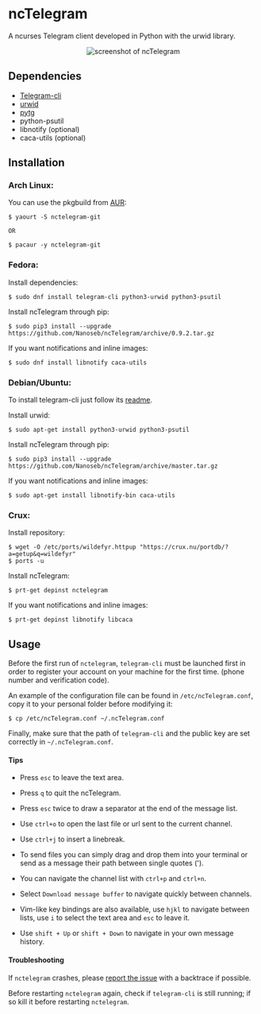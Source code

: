 # ncTelegram

A ncurses Telegram client developed in Python with the urwid library.

<p align="center">
  <img src="http://pix.toile-libre.org/upload/original/1457204711.png" alt="screenshot of ncTelegram"/>
</p>

## Dependencies

* [Telegram-cli](https://github.com/vysheng/tg)
* [urwid](http://urwid.org)
* [pytg](https://github.com/luckydonald/pytg)
* python-psutil
* libnotify (optional)
* caca-utils (optional)

## Installation

### Arch Linux:

You can use the pkgbuild from [AUR](https://aur.archlinux.org/packages/nctelegram-git/):

```
$ yaourt -S nctelegram-git

OR

$ pacaur -y nctelegram-git
```

### Fedora:

Install dependencies:

```
$ sudo dnf install telegram-cli python3-urwid python3-psutil
```

Install ncTelegram through pip:
```
$ sudo pip3 install --upgrade https://github.com/Nanoseb/ncTelegram/archive/0.9.2.tar.gz
```

If you want notifications and inline images:

```
$ sudo dnf install libnotify caca-utils
```

### Debian/Ubuntu:

To install telegram-cli just follow its [readme](https://github.com/vysheng/tg).

Install urwid:

```
$ sudo apt-get install python3-urwid python3-psutil
```

Install ncTelegram through pip:

```
$ sudo pip3 install --upgrade https://github.com/Nanoseb/ncTelegram/archive/master.tar.gz
```

If you want notifications and inline images:

```
$ sudo apt-get install libnotify-bin caca-utils
```

### Crux:

Install repository:

```
$ wget -O /etc/ports/wildefyr.httpup "https://crux.nu/portdb/?a=getup&q=wildefyr"
$ ports -u
```

Install ncTelegram:

```
$ prt-get depinst nctelegram
```

If you want notifications and inline images:

```
$ prt-get depinst libnotify libcaca
```

## Usage

Before the first run of `nctelegram`, `telegram-cli` must be launched first in
order to register your account on your machine for the first time. (phone number
and verification code).

An example of the configuration file can be found in `/etc/ncTelegram.conf`,
copy it to your personal folder before modifying it:

```
$ cp /etc/ncTelegram.conf ~/.ncTelegram.conf
```

Finally, make sure that the path of `telegram-cli` and the public key are set
correctly in `~/.ncTelegram.conf`.

#### Tips

- Press `esc` to leave the text area.

- Press `q` to quit the ncTelegram.

- Press `esc` twice to draw a separator at the end of the message list.

- Use `ctrl+o` to open the last file or url sent to the current channel.

- Use `ctrl+j` to insert a linebreak.

- To send files you can simply drag and drop them into your terminal or send as
a message their path between single quotes (').

- You can navigate the channel list with `ctrl+p` and `ctrl+n`.

- Select `Download message buffer` to navigate quickly between channels.

- Vim-like key bindings are also available, use `hjkl` to navigate between
lists, use `i` to select the text area and `esc` to leave it.

- Use `shift + Up` or `shift + Down` to navigate in your own message history.

#### Troubleshooting

If `nctelegram` crashes, please [report the
issue](https://github.com/Nanoseb/ncTelegram/issues/new) with a backtrace if
possible.

Before restarting `nctelegram` again, check if `telegram-cli` is
still running; if so kill it before restarting `nctelegram`.

